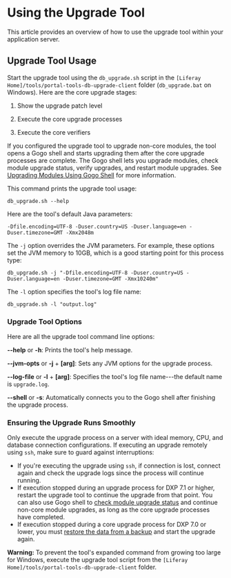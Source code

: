 # Using the Upgrade Tool

This article provides an overview of how to use the upgrade tool within your application server.

## Upgrade Tool Usage

Start the upgrade tool using the `db_upgrade.sh` script in the `[Liferay Home]/tools/portal-tools-db-upgrade-client` folder (`db_upgrade.bat` on Windows). Here are the core upgrade stages:

1. Show the upgrade patch level

2. Execute the core upgrade processes

3. Execute the core verifiers

If you configured the upgrade tool to upgrade non-core modules, the tool opens a Gogo shell and starts upgrading them after the core upgrade processes are complete. The Gogo shell lets you upgrade modules, check module upgrade status, verify upgrades, and restart module upgrades. See [Upgrading Modules Using Gogo Shell](./09-upgrading-modules-using-gogo-shell.md) for more information.

This command prints the upgrade tool usage: 

    db_upgrade.sh --help
 
Here are the tool's default Java parameters:

    -Dfile.encoding=UTF-8 -Duser.country=US -Duser.language=en -Duser.timezone=GMT -Xmx2048m 

The `-j` option overrides the JVM parameters. For example, these options set the
JVM memory to 10GB, which is a good starting point for this process type:

    db_upgrade.sh -j "-Dfile.encoding=UTF-8 -Duser.country=US -Duser.language=en -Duser.timezone=GMT -Xmx10240m"

The `-l` option specifies the tool's log file name: 

    db_upgrade.sh -l "output.log"

### Upgrade Tool Options

Here are all the upgrade tool command line options:

**--help** or **-h**: Prints the tool's help message.

**--jvm-opts** or **-j** + **[arg]**: Sets any JVM options for the upgrade 
process.

**--log-file** or **-l** + **[arg]**: Specifies the tool's log file name---the 
default name is `upgrade.log`.

**--shell** or **-s**: Automatically connects you to the Gogo shell after
finishing the upgrade process.

### Ensuring the Upgrade Runs Smoothly

Only execute the upgrade process on a server with ideal memory, CPU, and database connection configurations. If executing an upgrade remotely using `ssh`, make sure to guard against interruptions: 
 
- If you're executing the upgrade using `ssh`, if connection is lost, connect again and check the upgrade logs since the
process will continue running.
- If execution stopped during an upgrade process for DXP 7.1 or higher, restart the upgrade tool to continue the upgrade from that point. You can also use Gogo shell to [check module upgrade status](./09-upgrading-modules-using-gogo-shell.md#checking-upgrade-status) and continue non-core module upgrades, as long as the core upgrade processes have completed.
- If execution stopped during a core upgrade process for DXP 7.0 or lower, you must [restore the data from a backup](/docs/7-2/deploy/-/knowledge_base/d/backing-up-a-liferay-installation) and start the upgrade again. 

**Warning:** To prevent the tool's expanded command from growing too large for Windows, execute the upgrade tool script from the `[Liferay Home]/tools/portal-tools-db-upgrade-client` folder.

